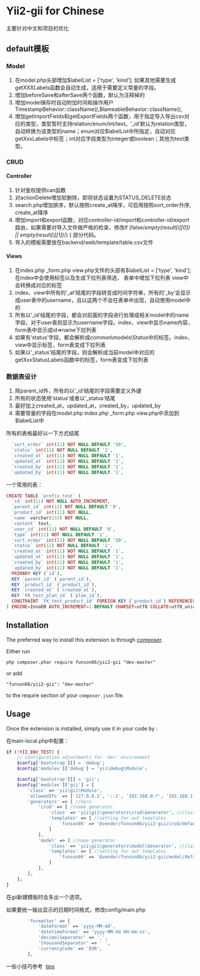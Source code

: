 Yii2-gii for Chinese
========

主要针对中文和项目的优化


## default模板

### Model

1. 在model.php头部增加$labelList = ['type', 'kind']; 如果其他需要生成getXXXLabels函数会自动生成，适用于需要定义常量的字段。
2. 增加beforeSave和afterSave两个函数，默认为注释掉的
3. 增加model保存时自动附加时间和操作用户TimestampBehavior::className(),BlameableBehavior::className(),
4. 增加getImportFields和getExportFields两个函数，用于指定导入导出csv对应的类型，类型暂时支持relation/enum/int/text。‘_id’默认为relation类型，自动转换为该类型的name；enum对应$labelList中所指定，自动对应getXxxLabels中标签；int对应字段类型为integer或boolean；其他为text类型。

### CRUD

#### Controller
1. 针对鉴权提供can函数
2. 对actionDelete增加软删除，即将状态设置为STATUS_DELETE状态
3. search.php增加排序，默认按照create_at降序，可启用按照sort_order升序, create_at降序
4. 增加import和export函数，对应controller-id/import和controller-id/export路由，如果需要对导入文件做严格的检查，修改if (false/*empty($result[$i][0]) || empty($result[$i][1])*/) { 部分代码。
5. 导入的模板需要放在backend/web/template/table.csv文件

#### Views
1. 在index.php _form.php view.php文件的头部有$labelList = ['type', 'kind']; 在index中会使用标签以及生成下拉列表筛选， 表单中增加下拉列表  view中会转换成对应的标签
2. index、view中所有的‘_at’结尾的字段转变成时间字符串，所有的‘_by’会显示成user表中的username，且以这两个不会在表单中出现，自动使用model中的
3. 所有以‘_id’结尾的字段，都会对前面的字段进行处理成相关model中的name字段，对于user表则显示为username字段。index、view中显示name内容，form表中显示成id=>name下拉列表
4. 如果有‘status’字段，都会解析成common\models\Status中的标签。index、view中显示标签，form表变成下拉列表
5. 如果以‘_status’结尾的字段，则会解析成当前model中对应的getXxxStatusLabels函数中的标签，form表变成下拉列表


### 数据表设计

1. 除parent_id外，所有的以‘_id’结尾的字段需要定义外键
2. 所有的状态使用‘status’或者以‘_status’结尾
3. 最好加上created_at，updated_at，created_by，updated_by
4. 需要常量的字段在model.php index.php _form.php view.php中添加到$labelList中

所有的表格最好以一下方式结尾
```php
  `sort_order` int(11) NOT NULL DEFAULT '50',
  `status` int(11) NOT NULL DEFAULT '1',
  `created_at` int(11) NOT NULL DEFAULT '1',
  `updated_at` int(11) NOT NULL DEFAULT '1',
  `created_by` int(11) NOT NULL DEFAULT '1',
  `updated_by` int(11) NOT NULL DEFAULT '1',
```

一个常用的表：
```php
CREATE TABLE `prefix_test` (
  `id` int(11) NOT NULL AUTO_INCREMENT,
  `parent_id` int(11) NOT NULL DEFAULT '0',
  `product_id` int(11) NOT NULL,
  `name` varchar(255) NOT NULL,
  `content` text,
  `user_id` int(11) NOT NULL DEFAULT '0',
  `type` int(11) NOT NULL DEFAULT '1',
  `sort_order` int(11) NOT NULL DEFAULT '50',
  `status` int(11) NOT NULL DEFAULT '1',
  `created_at` int(11) NOT NULL DEFAULT '1',
  `updated_at` int(11) NOT NULL DEFAULT '1',
  `created_by` int(11) NOT NULL DEFAULT '1',
  `updated_by` int(11) NOT NULL DEFAULT '1',
  PRIMARY KEY (`id`),
  KEY `parent_id` (`parent_id`),
  KEY `product_id` (`product_id`),
  KEY `created_at` (`created_at`),
  KEY `FK_test_plan_id` (`plan_id`),
  CONSTRAINT `FK_test_product_id` FOREIGN KEY (`product_id`) REFERENCES `prefix_product` (`id`) ON DELETE CASCADE ON UPDATE CASCADE
) ENGINE=InnoDB AUTO_INCREMENT=1 DEFAULT CHARSET=utf8 COLLATE=utf8_unicode_ci;
```


Installation
------------

The preferred way to install this extension is through [composer](http://getcomposer.org/download/).

Either run

```
php composer.phar require funson86/yii2-gii "dev-master"
```

or add

```
"funson86/yii2-gii": "dev-master"
```

to the require section of your `composer.json` file.


Usage
-----

Once the extension is installed, simply use it in your code by  :

在main-local.php中配置：

```php
if (!YII_ENV_TEST) {
    // configuration adjustments for 'dev' environment
    $config['bootstrap'][] = 'debug';
    $config['modules']['debug'] = 'yii\debug\Module';

    $config['bootstrap'][] = 'gii';
    $config['modules']['gii'] = [
        'class' => 'yii\gii\Module',
        'allowedIPs' => ['127.0.0.1', '::1', '192.168.0.*', '192.168.178.20'],
        'generators' => [ //here
            'crud' => [ //name generator
                'class' => 'yii\gii\generators\crud\Generator', //class generator
                'templates' => [ //setting for out templates
                    'funson86' => '@vendor/funson86/yii2-gii/crud/default', //name template => path to template
                ]
            ],
            'model' => [ //name generator
                'class' => 'yii\gii\generators\model\Generator', //class generator
                'templates' => [ //setting for out templates
                    'funson86' => '@vendor/funson86/yii2-gii/model/default', //name template => path to template
                ]
            ],
        ],
    ];
}
```

在gii新建模板时会多出一个选项。

如果要统一输出显示的日期时间格式，修改config/main.php
```php
        'formatter' => [
            'dateFormat' => 'yyyy-MM-dd',
            'datetimeFormat' => 'yyyy-MM-dd HH:mm:ss',
            'decimalSeparator' => ',',
            'thousandSeparator' => ' ',
            'currencyCode' => 'EUR',
        ],
```

一些小技巧参考  [tips](tips.md)
